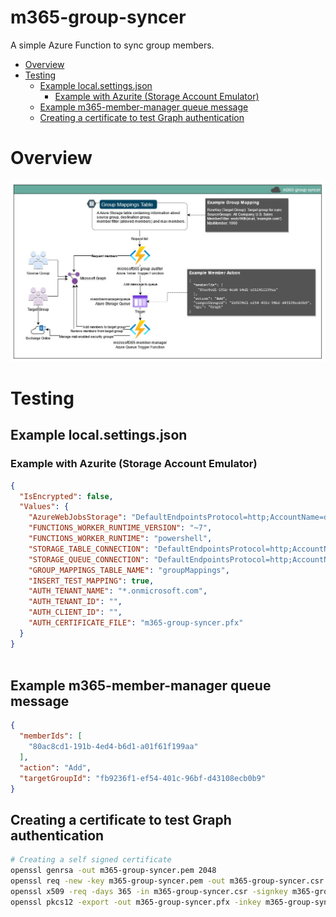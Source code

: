 # m365-group-syncer <!-- omit in toc -->
A simple Azure Function to sync group members.
- [Overview](#overview)
- [Testing](#testing)
  - [Example local.settings.json](#example-localsettingsjson)
    - [Example with Azurite (Storage Account Emulator)](#example-with-azurite-storage-account-emulator)
  - [Example m365-member-manager queue message](#example-m365-member-manager-queue-message)
  - [Creating a certificate to test Graph authentication](#creating-a-certificate-to-test-graph-authentication)

# Overview
![Overview image](docs/m365-group-syncer-overview.jpg)

# Testing
## Example local.settings.json
### Example with Azurite (Storage Account Emulator)
```json
{
  "IsEncrypted": false,
  "Values": {
    "AzureWebJobsStorage": "DefaultEndpointsProtocol=http;AccountName=devstoreaccount1;AccountKey=Eby8vdM02xNOcqFlqUwJPLlmEtlCDXJ1OUzFT50uSRZ6IFsuFq2UVErCz4I6tq/K1SZFPTOtr/KBHBeksoGMGw==;BlobEndpoint=http://127.0.0.1:10000/devstoreaccount1;QueueEndpoint=http://127.0.0.1:10001/devstoreaccount1;",
    "FUNCTIONS_WORKER_RUNTIME_VERSION": "~7",
    "FUNCTIONS_WORKER_RUNTIME": "powershell",
    "STORAGE_TABLE_CONNECTION": "DefaultEndpointsProtocol=http;AccountName=devstoreaccount1;AccountKey=Eby8vdM02xNOcqFlqUwJPLlmEtlCDXJ1OUzFT50uSRZ6IFsuFq2UVErCz4I6tq/K1SZFPTOtr/KBHBeksoGMGw==;TableEndpoint=http://127.0.0.1:10002/devstoreaccount1;",
    "STORAGE_QUEUE_CONNECTION": "DefaultEndpointsProtocol=http;AccountName=devstoreaccount1;AccountKey=Eby8vdM02xNOcqFlqUwJPLlmEtlCDXJ1OUzFT50uSRZ6IFsuFq2UVErCz4I6tq/K1SZFPTOtr/KBHBeksoGMGw==;QueueEndpoint=http://127.0.0.1:10001/devstoreaccount1;",
    "GROUP_MAPPINGS_TABLE_NAME": "groupMappings",
    "INSERT_TEST_MAPPING": true,
    "AUTH_TENANT_NAME": "*.onmicrosoft.com",
    "AUTH_TENANT_ID": "",
    "AUTH_CLIENT_ID": "",
    "AUTH_CERTIFICATE_FILE": "m365-group-syncer.pfx"
  }
}
  
```

## Example m365-member-manager queue message
```json
{
  "memberIds": [
    "80ac8cd1-191b-4ed4-b6d1-a01f61f199aa"
  ],
  "action": "Add",
  "targetGroupId": "fb9236f1-ef54-401c-96bf-d43108ecb0b9"
}

```

## Creating a certificate to test Graph authentication
```bash
# Creating a self signed certificate
openssl genrsa -out m365-group-syncer.pem 2048
openssl req -new -key m365-group-syncer.pem -out m365-group-syncer.csr
openssl x509 -req -days 365 -in m365-group-syncer.csr -signkey m365-group-syncer.pem -out m365-group-syncer.crt
openssl pkcs12 -export -out m365-group-syncer.pfx -inkey m365-group-syncer.pem -in m365-group-syncer.crt
```